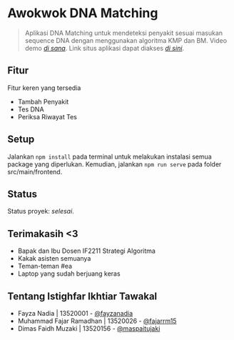 # Awokwok DNA Matching
> Aplikasi DNA Matching untuk mendeteksi penyakit sesuai masukan sequence DNA dengan menggunakan algoritma KMP dan BM.
> Video demo [_di sana_](https://youtu.be/Wtx9P_odyN4). Link situs aplikasi dapat diakses [_di sini_](https://awokwok-dna-matching.herokuapp.com/).

## Fitur
Fitur keren yang tersedia
- Tambah Penyakit
- Tes DNA
- Periksa Riwayat Tes

## Setup
Jalankan `npm install` pada terminal untuk melakukan instalasi semua package yang diperlukan. Kemudian, jalankan `npm run serve` pada folder src/main/frontend.

## Status
Status proyek: _selesai_. 

## Terimakasih <3
- Bapak dan Ibu Dosen IF2211 Strategi Algoritma
- Kakak asisten semuanya
- Teman-teman #ea
- Laptop yang sudah berjuang keras

## Tentang Istighfar Ikhtiar Tawakal
- Fayza Nadia | 13520001 - [@fayzanadia](https://github.com/fayzanadia)
- Muhammad Fajar Ramadhan | 13520026 - [@fajarrm15](https://github.com/fajarrm15)
- Dimas Faidh Muzaki | 13520156 - [@maspaitujaki](https://github.com/maspaitujaki)